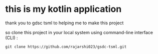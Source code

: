 # this is my kotlin application 
thank you to gdsc tsml to helping me to make this project

so  clone this project in your local system using command-line interface (CLI) : <br/>
```
git clone https://github.com/rajarshi023/gsdc-tsml.git 
```
